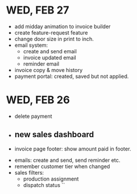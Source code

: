 
# WED, FEB 27
- add midday animation to invoice builder
- create feature-request feature
- change door size in print to inch.
- email system:
    - create and send email
    - invoice updated email
    - reminder email
- invoice copy & move history
- payment portal: created, saved but not applied.
<!-- - zero custom price -->
# WED, FEB 26 
- delete payment
- new sales dashboard
  - 
<!-- - change alert position -->
- invoice page footer: show amount paid in footer.
<!-- - sales print: remove footer on every page -->
- emails: create and send, send reminder etc.
- remember customer tier when changed
- sales filters:
  - production assignment
  - dispatch status ``
  <!-- - invoice filter -->